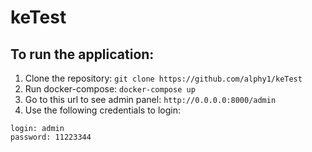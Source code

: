 # keTest

## To run the application:
1. Clone the repository: 
```git clone https://github.com/alphy1/keTest```
2. Run docker-compose:
```docker-compose up```
3. Go to this url to see admin panel: `http://0.0.0.0:8000/admin`
4. Use the following credentials to login:
```
login: admin
password: 11223344
```
